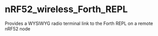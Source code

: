 # nRF52_wireless_Forth_REPL
Provides a WYSIWYG  radio terminal link to the Forth REPL on a remote nRF52 node

